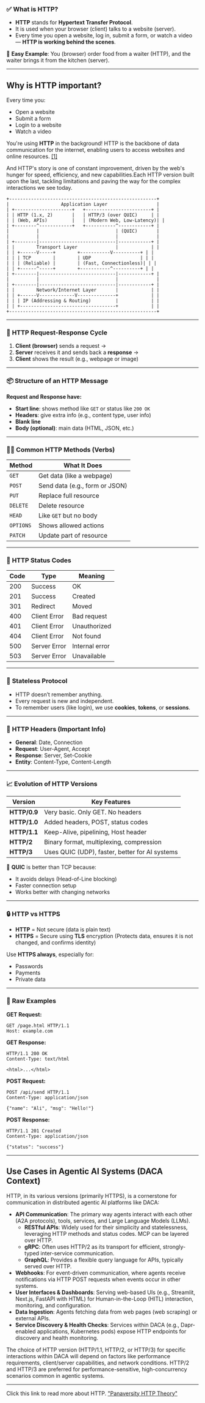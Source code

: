 ### ✅ **What is HTTP?**

* **HTTP** stands for **Hypertext Transfer Protocol**.
* It is used when your browser (client) talks to a website (server).
* Every time you open a website, log in, submit a form, or watch a video — **HTTP is working behind the scenes**.

🧠 **Easy Example**:
You (browser) order food from a waiter (HTTP), and the waiter brings it from the kitchen (server).

---


## Why is HTTP important?

Every time you:

* Open a website
* Submit a form
* Login to a website
* Watch a video

You're using **HTTP** in the background! HTTP is the backbone of data communication for the internet, enabling users to access websites and online resources. [[1]](https://www.freecodecamp.org/news/what-is-http/) 

And HTTP's story is one of constant improvement, driven by the web's hunger for speed, efficiency, and new capabilities.Each HTTP version built upon the last, tackling limitations and paving the way for the complex interactions we see today.

```ascii
+------------------------------------------------------+
|                   Application Layer                  |
| +---------------------+   +------------------------+ |
| | HTTP (1.x, 2)       |   | HTTP/3 (over QUIC)     | |
| | (Web, APIs)         |   | (Modern Web, Low-Latency)| |
| +--------^------------+   +-----------^------------+ |
|          |                            | (QUIC)       |
|          |                            |              |
| +--------|----------------------------|------------+ |
| |        Transport Layer              |            | |
| | +------V-----+        +-----------V----------+ | |
| | | TCP        |        | UDP                  | | |
| | | (Reliable) |        | (Fast, Connectionless)| | |
| | +------^-----+        +-----------^----------+ | |
| +--------|----------------------------|------------+ |
|          |                            |              |
| +--------|----------------------------|------------+ |
| |        Network/Internet Layer       |            | |
| | +------V-------------V--------------+            | |
| | | IP (Addressing & Routing)         |            | |
| | +-----------------------------------+            | |
+------------------------------------------------------+
```

---

### 🔄 **HTTP Request-Response Cycle**

1. **Client (browser)** sends a request →
2. **Server** receives it and sends back a **response** →
3. **Client** shows the result (e.g., webpage or image)

---

### 📦 **Structure of an HTTP Message**

**Request and Response have:**

* **Start line**: shows method like `GET` or status like `200 OK`
* **Headers**: give extra info (e.g., content type, user info)
* **Blank line**
* **Body (optional)**: main data (HTML, JSON, etc.)

---

### 🙋‍♂️ **Common HTTP Methods (Verbs)**

| Method    | What It Does                   |
| --------- | ------------------------------ |
| `GET`     | Get data (like a webpage)      |
| `POST`    | Send data (e.g., form or JSON) |
| `PUT`     | Replace full resource          |
| `DELETE`  | Delete resource                |
| `HEAD`    | Like `GET` but no body         |
| `OPTIONS` | Shows allowed actions          |
| `PATCH`   | Update part of resource        |

---

### 🔢 **HTTP Status Codes**

| Code | Type         | Meaning        |
| ---- | ------------ | -------------- |
| 200  | Success      | OK             |
| 201  | Success      | Created        |
| 301  | Redirect     | Moved          |
| 400  | Client Error | Bad request    |
| 401  | Client Error | Unauthorized   |
| 404  | Client Error | Not found      |
| 500  | Server Error | Internal error |
| 503  | Server Error | Unavailable    |

---

### 🧠 **Stateless Protocol**

* HTTP doesn’t remember anything.
* Every request is new and independent.
* To remember users (like login), we use **cookies**, **tokens**, or **sessions**.

---

### 🧾 **HTTP Headers (Important Info)**

* **General**: Date, Connection
* **Request**: User-Agent, Accept
* **Response**: Server, Set-Cookie
* **Entity**: Content-Type, Content-Length

---

### 📈 **Evolution of HTTP Versions**

| Version      | Key Features                                   |
| ------------ | ---------------------------------------------- |
| **HTTP/0.9** | Very basic. Only GET. No headers               |
| **HTTP/1.0** | Added headers, POST, status codes              |
| **HTTP/1.1** | Keep-Alive, pipelining, Host header            |
| **HTTP/2**   | Binary format, multiplexing, compression       |
| **HTTP/3**   | Uses QUIC (UDP), faster, better for AI systems |

📌 **QUIC** is better than TCP because:

* It avoids delays (Head-of-Line blocking)
* Faster connection setup
* Works better with changing networks

---

### 🔒 **HTTP vs HTTPS**

* **HTTP** = Not secure (data is plain text)
* **HTTPS** = Secure using **TLS** encryption
  (Protects data, ensures it is not changed, and confirms identity)

Use **HTTPS always**, especially for:

* Passwords
* Payments
* Private data

---

### 🧪 **Raw Examples**

**GET Request:**

```http
GET /page.html HTTP/1.1
Host: example.com
```

**GET Response:**

```http
HTTP/1.1 200 OK
Content-Type: text/html

<html>...</html>
```

**POST Request:**

```http
POST /api/send HTTP/1.1
Content-Type: application/json

{"name": "Ali", "msg": "Hello!"}
```

**POST Response:**

```http
HTTP/1.1 201 Created
Content-Type: application/json

{"status": "success"}
```

---

## Use Cases in Agentic AI Systems (DACA Context)

HTTP, in its various versions (primarily HTTPS), is a cornerstone for communication in distributed agentic AI platforms like DACA:

- **API Communication**: The primary way agents interact with each other (A2A protocols), tools, services, and Large Language Models (LLMs).
  - **RESTful APIs**: Widely used for their simplicity and statelessness, leveraging HTTP methods and status codes. MCP can be layered over HTTP.
  - **gRPC**: Often uses HTTP/2 as its transport for efficient, strongly-typed inter-service communication.
  - **GraphQL**: Provides a flexible query language for APIs, typically served over HTTP.
- **Webhooks**: For event-driven communication, where agents receive notifications via HTTP POST requests when events occur in other systems.
- **User Interfaces & Dashboards**: Serving web-based UIs (e.g., Streamlit, Next.js, FastAPI with HTML) for Human-in-the-Loop (HITL) interaction, monitoring, and configuration.
- **Data Ingestion**: Agents fetching data from web pages (web scraping) or external APIs.
- **Service Discovery & Health Checks**: Services within DACA (e.g., Dapr-enabled applications, Kubernetes pods) expose HTTP endpoints for discovery and health monitoring.

The choice of HTTP version (HTTP/1.1, HTTP/2, or HTTP/3) for specific interactions within DACA will depend on factors like performance requirements, client/server capabilities, and network conditions. HTTP/2 and HTTP/3 are preferred for performance-sensitive, high-concurrency scenarios common in agentic systems.

---

Click this link to read more about HTTP.
["Panaversity HTTP Theory"](https://github.com/panaversity/learn-agentic-ai/blob/main/03_ai_protocols/01_mcp/01_http_theory/readme.md)